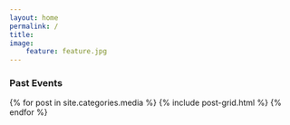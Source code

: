 ```yaml
---
layout: home
permalink: /
title:
image:
    feature: feature.jpg
---
```


<h3>Past Events</h3>

<div class="tiles">
{% for post in site.categories.media %}
	{% include post-grid.html %}
{% endfor %}
</div><!-- /.tiles -->
